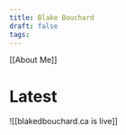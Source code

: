 ```yaml
---
title: Blake Bouchard
draft: false
tags:
---
```

[[About Me]]
# Latest
![[blakedbouchard.ca is live]]